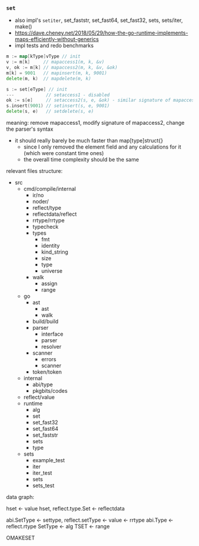 
### `set`
- also impl's `setiter`, set_faststr, set_fast64, set_fast32, sets, sets/iter, make()
- https://dave.cheney.net/2018/05/29/how-the-go-runtime-implements-maps-efficiently-without-generics
- impl tests and redo benchmarks
```go
m := map[kType]vType // init
v := m[k]     // mapaccess1(m, k, &v)
v, ok := m[k] // mapaccess2(m, k, &v, &ok)
m[k] = 9001   // mapinsert(m, k, 9001)
delete(m, k)  // mapdelete(m, k)

s := set[eType] // init
---            // setaccess1 - disabled
ok := s[e]     // setaccess2(s, e, &ok) - similar signature of mapaccess1
s.insert(9001) // setinsert(s, e, 9001)
delete(s, e)   // setdelete(s, e)

```
meaning:
remove mapaccess1,
modify signature of mapaccess2,
change the parser's syntax

- it should really barely be much faster than map[type]struct{}
    - since I only removed the element field and any calculations for it (which were constant time ones)
    - the overall time complexity should be the same

relevant files structure:
- src
  - cmd/compile/internal
    - ir/no
    - noder/
    - reflect/type
    - reflectdata/reflect
    - rrtype/rrtype
    - typecheck
    - types
      - fmt
      - identity
      - kind_string
      - size
      - type
      - universe
    - walk
      - assign
      - range
  - go
    - ast
      - ast
      - walk
    - build/build
    - parser
      - interface
      - parser
      - resolver
    - scanner
      - errors
      - scanner
    - token/token
  - internal
    - abi/type
    - pkgbits/codes
  - reflect/value
  - runtime
    - alg 
    - set
    - set_fast32
    - set_fast64
    - set_faststr
    - sets
    - type
  - sets
    - example_test
    - iter
    - iter_test
    - sets
    - sets_test


data graph:

hset <- value
hset, reflect.type.Set <- reflectdata

abi.SetType <- settype, reflect.setType <- value <- rrtype
abi.Type <- reflect.rtype
SetType <- alg
TSET <- range

OMAKESET




